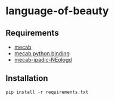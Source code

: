 # language-of-beauty

## Requirements

* [mecab](http://taku910.github.io/mecab/)
* [mecab python binding](http://taku910.github.io/mecab/bindings.html)
* [mecab-ipadic-NEologd](https://github.com/neologd/mecab-ipadic-neologd)

## Installation

```
pip install -r requirements.txt
```
